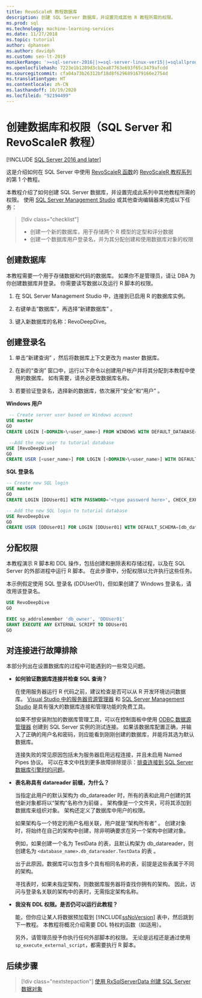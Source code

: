 ```yaml
---
title: RevoScaleR 教程数据库
description: 创建 SQL Server 数据库，并设置完成其他 R 教程所需的权限。
ms.prod: sql
ms.technology: machine-learning-services
ms.date: 11/27/2018
ms.topic: tutorial
author: dphansen
ms.author: davidph
ms.custom: seo-lt-2019
monikerRange: '>=sql-server-2016||>=sql-server-linux-ver15||=sqlallproducts-allversions'
ms.openlocfilehash: 7223e1b1289d3cb2ea87763e693f65c3479afcdd
ms.sourcegitcommit: cfa04a73b26312bf18d8f6296891679166e2754d
ms.translationtype: HT
ms.contentlocale: zh-CN
ms.lasthandoff: 10/19/2020
ms.locfileid: "92194499"
---
```

# <a name="create-a-database-and-permissions-sql-server-and-revoscaler-tutorial"></a>创建数据库和权限（SQL Server 和 RevoScaleR 教程）
[!INCLUDE [SQL Server 2016 and later](../../includes/applies-to-version/sqlserver2016.md)]

这是介绍如何在 SQL Server 中使用 [RevoScaleR 函数](/machine-learning-server/r-reference/revoscaler/revoscaler)的 [RevoScaleR 教程系列](deepdive-data-science-deep-dive-using-the-revoscaler-packages.md)的第 1 个教程。

本教程介绍了如何创建 SQL Server 数据库，并设置完成此系列中其他教程所需的权限。 使用 [SQL Server Management Studio](../../ssms/download-sql-server-management-studio-ssms.md) 或其他查询编辑器来完成以下任务：

> [!div class="checklist"]
> * 创建一个新的数据库，用于存储两个 R 模型的定型和评分数据
> * 创建一个数据库用户登录名，并为其分配创建和使用数据库对象的权限
  
## <a name="create-the-database"></a>创建数据库

本教程需要一个用于存储数据和代码的数据库。 如果你不是管理员，请让 DBA 为你创建数据库并登录。 你需要读写数据以及运行 R 脚本的权限。

1. 在 SQL Server Management Studio 中，连接到已启用 R 的数据库实例。

2. 右键单击“数据库”，再选择“新建数据库”   。
  
2. 键入新数据库的名称：RevoDeepDive。
  
## <a name="create-a-login"></a>创建登录名
  
1. 单击“新建查询”  ，然后将数据库上下文更改为 master 数据库。
  
2. 在新的“查询”  窗口中，运行以下命令以创建用户帐户并将其分配到本教程中使用的数据库。 如有需要，请务必更改数据库名称。

3. 若要验证登录名，选择新的数据库，依次展开“安全”和“用户”   。
  
**Windows 用户**
  
```sql
 -- Create server user based on Windows account
USE master
GO
CREATE LOGIN [<DOMAIN>\<user_name>] FROM WINDOWS WITH DEFAULT_DATABASE=[RevoDeepDive]

 --Add the new user to tutorial database
USE [RevoDeepDive]
GO
CREATE USER [<user_name>] FOR LOGIN [<DOMAIN>\<user_name>] WITH DEFAULT_SCHEMA=[db_datareader]
```

**SQL 登录名**

```sql
-- Create new SQL login
USE master
GO
CREATE LOGIN [DDUser01] WITH PASSWORD='<type password here>', CHECK_EXPIRATION=OFF, CHECK_POLICY=OFF;

-- Add the new SQL login to tutorial database
USE RevoDeepDive
GO
CREATE USER [DDUser01] FOR LOGIN [DDUser01] WITH DEFAULT_SCHEMA=[db_datareader]
```

## <a name="assign-permissions"></a>分配权限

本教程演示 R 脚本和 DDL 操作，包括创建和删除表和存储过程，以及在 SQL Server 的外部进程中运行 R 脚本。 在此步骤中，分配权限以允许执行这些任务。

本示例假定使用 SQL 登录名 (DDUser01)，但如果创建了 Windows 登录名，请改用该登录名。

```sql
USE RevoDeepDive
GO

EXEC sp_addrolemember 'db_owner', 'DDUser01'
GRANT EXECUTE ANY EXTERNAL SCRIPT TO DDUser01
GO
```

## <a name="troubleshoot-connections"></a>对连接进行故障排除

本部分列出在设置数据库的过程中可能遇到的一些常见问题。

- **如何验证数据库连接并检查 SQL 查询？**
  
    在使用服务器运行 R 代码之前，建议检查是否可以从 R 开发环境访问数据库。 [Visual Studio 中的服务器资源管理器](/previous-versions/x603htbk(v=vs.140)) 和 [SQL Server Management Studio](../../ssms/download-sql-server-management-studio-ssms.md) 是具有强大的数据库连接和管理功能的免费工具。
  
    如果不想安装附加的数据库管理工具，可以在控制面板中使用 [ODBC 数据源管理器](../../odbc/admin/odbc-data-source-administrator.md?view=sql-server-2017) 创建到 SQL Server 实例的测试连接。 如果该数据库配置正确，并输入了正确的用户名和密码，则应能看到刚刚创建的数据库，并能将其选为默认数据库。
  
    连接失败的常见原因包括未为服务器启用远程连接，并且未启用 Named Pipes 协议。 可以在本文中找到更多故障排除提示：[排查连接到 SQL Server 数据库引擎时的问题](../../database-engine/configure-windows/troubleshoot-connecting-to-the-sql-server-database-engine.md)。
  
- **表名称具有 datareader 前缀，为什么？**
  
    当指定此用户的默认架构为 db_datareader 时，所有的表和此用户创建的其他新对象都将以“架构”名称作为前缀   。 架构像是一个文件夹，可将其添加到数据库来组织对象。 架构还定义了数据库中用户的权限。
  
    如果架构与一个特定的用户名相关联，用户就是“架构所有者”  。 创建对象时，将始终在自己的架构中创建，除非明确要求在另一个架构中创建对象。
  
    例如，如果创建一个名为 TestData 的表，且默认构架为 db_datareader，则创建名为 `<database_name>.db_datareader.TestData` 的表   。
  
    出于此原因，数据库可以包含多个具有相同名称的表，前提是这些表属于不同的架构。
   
    寻找表时，如果未指定架构，则数据库服务器将查找你拥有的架构。 因此，访问与登录名关联的架构中的表时，无需指定架构名称。
  
- **我没有 DDL 权限。是否仍可以运行此教程？**
  
    能，但你应让某人将数据预加载到 [!INCLUDE[ssNoVersion](../../includes/ssnoversion-md.md)] 表中，然后跳到下一教程。 本教程将概况介绍需要 DDL 特权的函数（如适用）。

    另外，请管理员授予你执行任何外部脚本的权限。 无论是远程还是通过使用 `sp_execute_external_script`，都需要执行 R 脚本。

## <a name="next-steps"></a>后续步骤

> [!div class="nextstepaction"]
> [使用 RxSqlServerData 创建 SQL Server 数据对象](../../machine-learning/tutorials/deepdive-create-sql-server-data-objects-using-rxsqlserverdata.md)